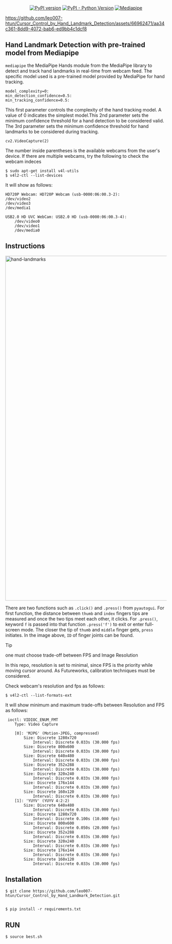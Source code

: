 <div align="center">
    
[![PyPI version](https://img.shields.io/pypi/v/gTTS.svg)](https://pypi.org/project/gTTS/)
[![PyPI - Python Version](https://img.shields.io/badge/Python-%3E%3D%203.9-blue)](https://www.python.org/)
[![Mediapipe](https://img.shields.io/badge/Python-%3E%3D%203.9-blue)](https://www.python.org/)
    
</div>


https://github.com/leo007-htun/Cursor_Control_by_Hand_Landmark_Detection/assets/66962471/aa34c361-8dd9-4072-bab6-ed9bb4c1dcf8

## Hand Landmark Detection with pre-trained model from Mediapipe

``mediapipe`` the MediaPipe Hands module from the MediaPipe library to detect and track hand landmarks in real-time from webcam feed. The specific model used is a pre-trained model provided by MediaPipe for hand tracking.

    model_complexity=0: 
    min_detection_confidence=0.5: 
    min_tracking_confidence=0.5: 
    
This first parameter controls the complexity of the hand tracking model. A value of 0 indicates the simplest model.This 2nd parameter sets the minimum confidence threshold for a hand detection to be considered valid. The 3rd parameter sets the minimum confidence threshold for hand landmarks to be considered during tracking.

    cv2.VideoCapture(2)

The number inside parentheses is the available webcams from the user's device.
If there are multiple webcams, try the following to check the webcam indeces

    $ sudo apt-get install v4l-utils
    $ v4l2-ctl --list-devices

It will show as follows:

    HD720P Webcam: HD720P Webcam (usb-0000:06:00.3-2):
	/dev/video2
	/dev/video3
	/dev/media1

    USB2.0 HD UVC WebCam: USB2.0 HD (usb-0000:06:00.3-4):
    	/dev/video0
    	/dev/video1
    	/dev/media0

## Instructions

<img width="1073" alt="hand-landmarks" src="https://github.com/leo007-htun/Cursor_Control_by_Hand_Landmark_Detection/assets/66962471/b420286c-adc0-4efc-8b88-3b52fb3d71db">


There are two functions such as ``.click()`` and ``.press()`` from ``pyautogui``. For first function, the distance between ``thumb`` and ``index`` fingers tips are measured and once the two tips meet each other, it clicks. 
For ``.press()``, keyword ``f`` is passed into that function ``.press('f')`` to exit or enter full-screen mode. The closer the tip of ``thumb`` and ``middle`` finger gets, ``press`` initiates. In the image above, ``ID`` of finger joints can be found. 

> [!TIP]
> one must choose trade-off between FPS and Image Resolution

In this repo, resolution is set to minimal, since FPS is the priority while moving cursor around. As Futureworks, calibration techniques must be considered.

Check webcam's resolution and fps as follows:

	$ v4l2-ctl --list-formats-ext
 
 It will show minimum and maximum trade-offs between Resolution and FPS as follows:
 
	 ioctl: VIDIOC_ENUM_FMT
		Type: Video Capture
	
		[0]: 'MJPG' (Motion-JPEG, compressed)
			Size: Discrete 1280x720
				Interval: Discrete 0.033s (30.000 fps)
			Size: Discrete 800x600
				Interval: Discrete 0.033s (30.000 fps)
			Size: Discrete 640x480
				Interval: Discrete 0.033s (30.000 fps)
			Size: Discrete 352x288
				Interval: Discrete 0.033s (30.000 fps)
			Size: Discrete 320x240
				Interval: Discrete 0.033s (30.000 fps)
			Size: Discrete 176x144
				Interval: Discrete 0.033s (30.000 fps)
			Size: Discrete 160x120
				Interval: Discrete 0.033s (30.000 fps)
		[1]: 'YUYV' (YUYV 4:2:2)
			Size: Discrete 640x480
				Interval: Discrete 0.033s (30.000 fps)
			Size: Discrete 1280x720
				Interval: Discrete 0.100s (10.000 fps)
			Size: Discrete 800x600
				Interval: Discrete 0.050s (20.000 fps)
			Size: Discrete 352x288
				Interval: Discrete 0.033s (30.000 fps)
			Size: Discrete 320x240
				Interval: Discrete 0.033s (30.000 fps)
			Size: Discrete 176x144
				Interval: Discrete 0.033s (30.000 fps)
			Size: Discrete 160x120
				Interval: Discrete 0.033s (30.000 fps)


## Installation

    $ git clone https://github.com/leo007-htun/Cursor_Control_by_Hand_Landmark_Detection.git
    

    $ pip install -r requirements.txt

## RUN
    $ source best.sh 



    
